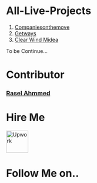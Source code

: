 # All-Live-Projects

<ol>
  <li><a href="https://companiesonthemove.tv/">Companiesonthemove</a></li>
  <li><a href="https://getawayplaces.com/">Getways</a></li>
  <li><a href="https://clearwindmedia.com/">Clear Wind Midea</a></li>
</ol>
To be Continue...

# Contributor
<h3><a href="https://raselweb.net/">Rasel Ahmmed</a></h3>

# Hire Me

<a href="https://www.upwork.com/freelancers/~0194fbf0f3ffb9e3bd"><img width="60" src="https://i.pinimg.com/favicons/648dab1f1aa2f13a411a530c0125fcf0d5db7b21ec9f4a9d4693aff2.png?e7a8919ace385cf8a267b23006320618" alt="Upwork"></a>


# Follow Me on..
  <a href="#"><i class="fab fa-facebook-f"></i></a>
  <a href="#"><i class="fab fa-twitter"></i></a>
  <a href="#"><i class="fab fa-linkedin-in"></i></a>
